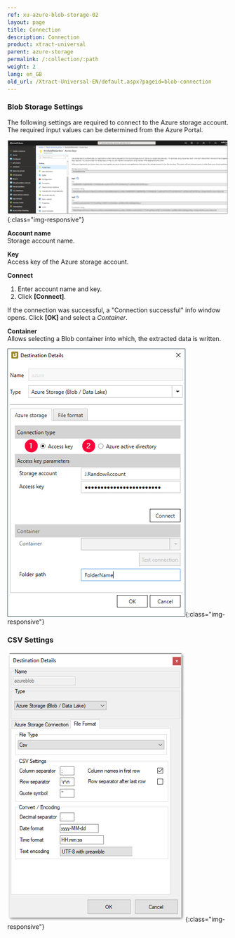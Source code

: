 ```yaml
---
ref: xu-azure-blob-storage-02
layout: page
title: Connection
description: Connection
product: xtract-universal
parent: azure-storage
permalink: /:collection/:path
weight: 2
lang: en_GB
old_url: /Xtract-Universal-EN/default.aspx?pageid=blob-connection
---
```



### Blob Storage Settings


The following settings are required to connect to the Azure storage account. 
The required input values can be determined from the Azure Portal.

![azure-blob-access-keys](/img/content/azure-blob-access-keys.png){:class="img-responsive"}

**Account name**<br>
Storage account name.

**Key**<br>
Access key of the Azure storage account.  

**Connect**<br>
1. Enter account name and key.
2. Click **[Connect]**.

If the connection was successful, a "Connection successful" info window opens. Click **[OK]** and select a *Container*.

**Container**<br>
Allows selecting a Blob container into which, the extracted data is written.

![xu-azure-blob-con-01](/img/content/xu-azure-blob-con-01_.png){:class="img-responsive"}

### CSV Settings

![azure_blob_destination_settings_csv_settings](/img/content/xu-azure-blob-con-04.png){:class="img-responsive"}



